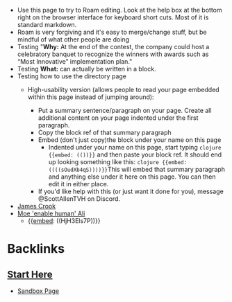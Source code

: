 - Use this page to try to Roam editing. Look at the help box at the bottom right on the browser interface for keyboard short cuts. Most of it is standard markdown.
- Roam is very forgiving and it's easy to merge/change stuff, but be mindful of what other people are doing
- Testing "**Why:** At the end of the contest, the company could host a celebratory banquet to recognize the winners with awards such as “Most Innovative” implementation plan."
- Testing **What:** can actually be written in a block.
- Testing how to use the directory page 
    - High-usability version (allows people to read your page embedded within this page instead of jumping around):

        - Put a summary sentence/paragraph on your page. Create all additional content on your page indented under the first paragraph.
        - Copy the block ref of that summary paragraph
        - Embed (don't just copy)the block under your name on this page
            - Indented under your name on this page, start typing ```clojure
{{embed: (())}}``` and then paste your block ref. It should end up looking something like this: ```clojure
{{embed: ((((sOudXb4qS))))}}```This will embed that summary paragraph and anything else under it here on this page. You can then edit it in either place.
        - If you'd like help with this (or just want it done for you), message @ScottAllenTVH on Discord.
- [James Crook](<James Crook.md>)
- [Moe 'enable human' Ali](<Moe 'enable human' Ali.md>)
    - {{[embed](<embed.md>): ((HjH3Els7P))}}  

# Backlinks
## [Start Here](<Start Here.md>)
- [Sandbox Page](<Sandbox Page.md>)

